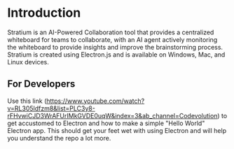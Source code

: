 # Introduction
Stratium is an AI-Powered Collaboration tool that provides a centralized whiteboard for teams to collaborate, with an AI agent actively monitoring the whiteboard to provide insights and improve the brainstorming process. Stratium is created using Electron.js and is available on Windows, Mac, and Linux devices.

## For Developers
Use this link (https://www.youtube.com/watch?v=RL305ldfzm8&list=PLC3y8-rFHvwiCJD3WrAFUrIMkGVDE0uqW&index=3&ab_channel=Codevolution) to get accustomed to Electron and how to make a simple "Hello World" Electron app. This should get your feet wet with using Electron and will help you understand the repo a lot more. 

